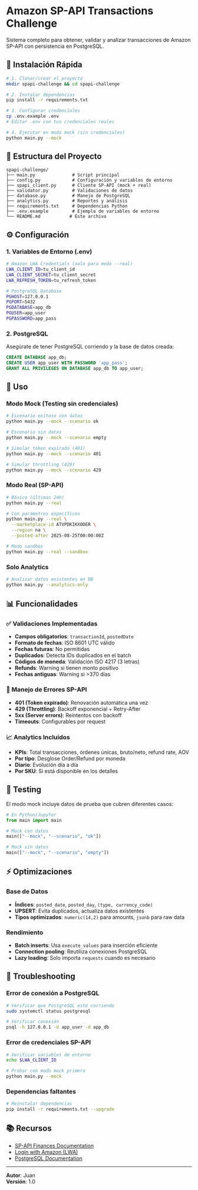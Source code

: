 # Amazon SP-API Transactions Challenge

Sistema completo para obtener, validar y analizar transacciones de Amazon SP-API con persistencia en PostgreSQL.

## 🚀 Instalación Rápida

```bash
# 1. Clonar/crear el proyecto
mkdir spapi-challenge && cd spapi-challenge

# 2. Instalar dependencias
pip install -r requirements.txt

# 3. Configurar credenciales
cp .env.example .env
# Editar .env con tus credenciales reales

# 4. Ejecutar en modo mock (sin credenciales)
python main.py --mock
```

## 📁 Estructura del Proyecto

```
spapi-challenge/
├── main.py              # Script principal
├── config.py            # Configuración y variables de entorno
├── spapi_client.py      # Cliente SP-API (mock + real)
├── validator.py         # Validaciones de datos
├── database.py          # Manejo de PostgreSQL
├── analytics.py         # Reportes y análisis
├── requirements.txt     # Dependencias Python
├── .env.example         # Ejemplo de variables de entorno
└── README.md           # Este archivo
```

## ⚙️ Configuración

### 1. Variables de Entorno (.env)

```bash
# Amazon LWA Credentials (solo para modo --real)
LWA_CLIENT_ID=tu_client_id
LWA_CLIENT_SECRET=tu_client_secret  
LWA_REFRESH_TOKEN=tu_refresh_token

# PostgreSQL Database
PGHOST=127.0.0.1
PGPORT=5432
PGDATABASE=app_db
PGUSER=app_user
PGPASSWORD=app_pass
```

### 2. PostgreSQL

Asegúrate de tener PostgreSQL corriendo y la base de datos creada:

```sql
CREATE DATABASE app_db;
CREATE USER app_user WITH PASSWORD 'app_pass';
GRANT ALL PRIVILEGES ON DATABASE app_db TO app_user;
```

## 🎯 Uso

### Modo Mock (Testing sin credenciales)

```bash
# Escenario exitoso con datos
python main.py --mock --scenario ok

# Escenario sin datos  
python main.py --mock --scenario empty

# Simular token expirado (401)
python main.py --mock --scenario 401

# Simular throttling (429)
python main.py --mock --scenario 429
```

### Modo Real (SP-API)

```bash
# Básico (últimas 24h)
python main.py --real

# Con parámetros específicos
python main.py --real \
  --marketplace-id ATVPDKIKX0DER \
  --region na \
  --posted-after 2025-08-25T00:00:00Z

# Modo sandbox
python main.py --real --sandbox
```

### Solo Analytics

```bash
# Analizar datos existentes en DB
python main.py --analytics-only
```

## 📊 Funcionalidades

### ✅ Validaciones Implementadas

- **Campos obligatorios**: `transactionId`, `postedDate`
- **Formato de fechas**: ISO 8601 UTC válido
- **Fechas futuras**: No permitidas
- **Duplicados**: Detecta IDs duplicados en el batch
- **Códigos de moneda**: Validación ISO 4217 (3 letras)
- **Refunds**: Warning si tienen monto positivo
- **Fechas antiguas**: Warning si >370 días

### 🔄 Manejo de Errores SP-API

- **401 (Token expirado)**: Renovación automática una vez
- **429 (Throttling)**: Backoff exponencial + Retry-After
- **5xx (Server errors)**: Reintentos con backoff
- **Timeouts**: Configurables por request

### 📈 Analytics Incluidos

- **KPIs**: Total transacciones, órdenes únicas, bruto/neto, refund rate, AOV
- **Por tipo**: Desglose Order/Refund por moneda
- **Diario**: Evolución día a día
- **Por SKU**: Si está disponible en los detalles

## 🧪 Testing

El modo mock incluye datos de prueba que cubren diferentes casos:

```python
# En Python/Jupyter
from main import main

# Mock con datos
main(["--mock", "--scenario", "ok"])

# Mock sin datos
main(["--mock", "--scenario", "empty"])
```

## ⚡ Optimizaciones

### Base de Datos

- **Índices**: `posted_date`, `posted_day`, `(type, currency_code)`
- **UPSERT**: Evita duplicados, actualiza datos existentes
- **Tipos optimizados**: `numeric(14,2)` para amounts, `jsonb` para raw data

### Rendimiento

- **Batch inserts**: Usa `execute_values` para inserción eficiente
- **Connection pooling**: Reutiliza conexiones PostgreSQL
- **Lazy loading**: Solo importa `requests` cuando es necesario

## 🐛 Troubleshooting

### Error de conexión a PostgreSQL

```bash
# Verificar que PostgreSQL esté corriendo
sudo systemctl status postgresql

# Verificar conexión
psql -h 127.0.0.1 -U app_user -d app_db
```

### Error de credenciales SP-API

```bash
# Verificar variables de entorno
echo $LWA_CLIENT_ID

# Probar con modo mock primero
python main.py --mock
```

### Dependencias faltantes

```bash
# Reinstalar dependencias
pip install -r requirements.txt --upgrade
```

## 📚 Recursos

- [SP-API Finances Documentation](https://developer-docs.amazon.com/sp-api/docs/finances-api-v0-reference)
- [Login with Amazon (LWA)](https://developer.amazon.com/docs/login-with-amazon/documentation-overview.html)
- [PostgreSQL Documentation](https://www.postgresql.org/docs/)

---
**Autor**: Juan  
**Versión**: 1.0

